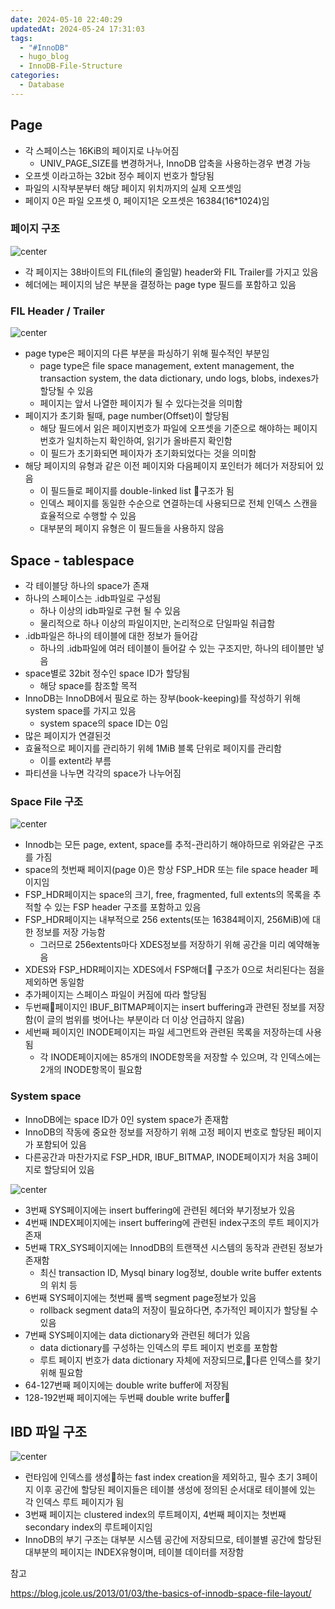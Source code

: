 ```yaml
---
date: 2024-05-10 22:40:29
updatedAt: 2024-05-24 17:31:03
tags:
  - "#InnoDB"
  - hugo_blog
  - InnoDB-File-Structure
categories:
  - Database
---
```

## Page
- 각 스페이스는 16KiB의 페이지로 나누어짐
	- UNIV_PAGE_SIZE를 변경하거나, InnoDB 압축을 사용하는경우 변경 가능
- 오프셋 이라고하는 32bit 정수 페이지 번호가 할당됨
- 파일의 시작부분부터 해당 페이지 위치까지의 실제 오프셋임
- 페이지 0은 파일 오프셋 0, 페이지1은 오프셋은 16384(16\*1024)임

### 페이지 구조
 
![center](Pasted%20image%2020240511112606.png)
- 각 페이지는 38바이트의 FIL(file의 줄임말) header와 FIL Trailer를 가지고 있음
- 헤더에는 페이지의 남은 부분을 결정하는 page type 필드를 포함하고 있음

### FIL Header / Trailer
![center](Pasted%20image%2020240511112813.png)
- page type은 페이지의 다른 부분을 파싱하기 위해 필수적인 부분임
	- page type은 file space management, extent management, the transaction system, the data dictionary, undo logs, blobs, indexes가 할당될 수 있음
	- 페이지는 앞서 나열한 페이지가 될 수 있다는것을 의미함
- 페이지가 초기화 될때, page number(Offset)이 할당됨
	- 해당 필드에서 읽은 페이지번호가 파일에 오프셋을 기준으로 해야하는 페이지 번호가 일치하는지 확인하여, 읽기가 올바른지 확인함
	- 이 필드가 초기화되면 페이자가 초기화되었다는 것을 의미함
- 해당 페이지의 유형과 같은 이전 페이지와 다음페이지 포인터가 헤더가 저장되어 있음
	- 이 필드들로 페이지를 double-linked list 구조가 됨
	- 인덱스 페이지를 동일한 수순으로 연결하는데 사용되므로 전체 인덱스 스캔을 효율적으로 수행할 수 있음
	- 대부분의 페이지 유형은 이 필드들을 사용하지 않음

## Space - tablespace
- 각 테이블당 하나의 space가 존재
- 하나의 스페이스는 .idb파일로 구성됨
	- 하나 이상의 idb파일로 구현 될 수 있음
	- 물리적으로 하나 이상의 파일이지만, 논리적으로 단일파일 취급함
- .idb파일은 하나의 테이블에 대한 정보가 들어감
	- 하나의 .idb파일에 여러 테이블이 들어갈 수 있는 구조지만, 하나의 테이블만 넣음
- space별로 32bit 정수인 space ID가 할당됨
	- 해당 space를 참조할 목적
- InnoDB는 InnoDB에서 필요로 하는 장부(book-keeping)를 작성하기 위해 system space를 가지고 있음
	- system space의 space ID는 0임
- 많은 페이지가 연결된것
- 효율적으로 페이지를 관리하기 위헤 1MiB 블록 단위로 페이지를 관리함
	- 이를 extent라 부름
- 파티션을 나누면 각각의 space가 나누어짐
### Space File 구조

![center](Pasted%20image%2020240511225238.png)
- Innodb는 모든 page, extent, space를 추적-관리하기 해야하므로 위와같은 구조를 가짐
- space의 첫번째 페이지(page 0)은 항상 FSP_HDR 또는 file space header 페이지임
- FSP_HDR페이지는 space의 크기, free, fragmented, full extents의 목록을 추적할 수 있는 FSP header 구조를 포함하고 있음
- FSP_HDR페이지는 내부적으로 256 extents(또는 16384페이지, 256MiB)에 대한 정보를 저장 가능함
	- 그러므로 256extents마다 XDES정보를 저장하기 위해 공간을 미리 예약해놓음
- XDES와 FSP_HDR페이지는 XDES에서 FSP해더 구조가 0으로 처리된다는 점을 제외하면 동일함
- 추가페이지는 스페이스 파일이 커짐에 따라 할당됨
- 두번째페이지인 IBUF_BITMAP페이지는 insert buffering과 관련된 정보를 저장함(이 글의 범위를 벗어나는 부분이라 더 이상 언급하지 않음)
- 세번째 페이지인 INODE페이지는 파일 세그먼트와 관련된 목록을 저장하는데 사용됨
	- 각 INODE페이지에는 85개의 INODE항목을 저장할 수 있으며, 각 인덱스에는 2개의 INODE항목이 필요함

### System space
- InnoDB에는 space ID가 0인 system space가 존재함
- InnoDB의 작동에 중요한 정보를 저장하기 위해 고정 페이지 번호로 할당된 페이지가 포함되어 있음
- 다른공간과 마찬가지로 FSP_HDR, IBUF_BITMAP, INODE페이지가 처음 3페이지로 할당되어 있음

![center](Pasted%20image%2020240511231613.png)
- 3번째 SYS페이지에는 insert buffering에 관련된 헤더와 부기정보가 있음
- 4번째 INDEX페이지에는 insert buffering에 관련된 index구조의 루트 페이지가 존재
- 5번째 TRX_SYS페이지에는 InnodDB의 트랜잭션 시스템의 동작과 관련된 정보가 존재함
	- 최신 transaction ID, Mysql binary log정보, double write buffer extents의 위치 등
- 6번째 SYS페이지에는 첫번째 롤백 segment page정보가 있음
	- rollback segment data의 저장이 필요하다면, 추가적인 페이지가 할당될 수 있음
- 7번째 SYS페이지에는 data dictionary와 관련된 헤더가 있음
	- data dictionary를 구성하는 인덱스의 루트 페이지 번호를 포함함
	- 루트 페이지 번호가 data dictionary 자체에 저장되므로,다른 인덱스를 찾기 위해 필요함
- 64-127번째 페이지에는 double write buffer에 저장됨
- 128-192번째 페이지에는 두번째 double write buffer

## IBD 파일 구조

![center](Pasted%20image%2020240511233507.png)

- 런타임에 인덱스를 생성하는 fast index creation을 제외하고, 필수 초기 3페이지 이후 공간에 할당된 페이지들은 테이블 생성에 정의된 순서대로 테이블에 있는 각 인덱스 루트 페이지가 됨
- 3번째 페이지는 clustered index의 루트페이지, 4번째 페이지는 첫번째 secondary index의 루트페이지임
- InnoDB의 부기 구조는 대부분 시스템 공간에 저장되므로, 테이블별 공간에 할당된 대부분의 페이지는 INDEX유형이며, 테이블 데이터를 저장함



참고

https://blog.jcole.us/2013/01/03/the-basics-of-innodb-space-file-layout/